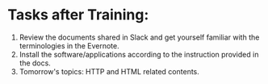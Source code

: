 # Tasks after Training:

1. Review the documents shared in Slack and get yourself familiar with the terminologies in the Evernote.
2. Install the software/applications according to the instruction provided in the docs.
3. Tomorrow's topics: HTTP and HTML related contents.
